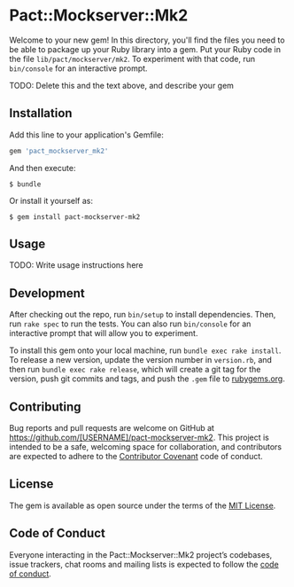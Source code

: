 # Pact::Mockserver::Mk2

Welcome to your new gem! In this directory, you'll find the files you need to be able to package up your Ruby library into a gem. Put your Ruby code in the file `lib/pact/mockserver/mk2`. To experiment with that code, run `bin/console` for an interactive prompt.

TODO: Delete this and the text above, and describe your gem

## Installation

Add this line to your application's Gemfile:

```ruby
gem 'pact_mockserver_mk2'
```

And then execute:

    $ bundle

Or install it yourself as:

    $ gem install pact-mockserver-mk2

## Usage

TODO: Write usage instructions here

## Development

After checking out the repo, run `bin/setup` to install dependencies. Then, run `rake spec` to run the tests. You can also run `bin/console` for an interactive prompt that will allow you to experiment.

To install this gem onto your local machine, run `bundle exec rake install`. To release a new version, update the version number in `version.rb`, and then run `bundle exec rake release`, which will create a git tag for the version, push git commits and tags, and push the `.gem` file to [rubygems.org](https://rubygems.org).

## Contributing

Bug reports and pull requests are welcome on GitHub at https://github.com/[USERNAME]/pact-mockserver-mk2. This project is intended to be a safe, welcoming space for collaboration, and contributors are expected to adhere to the [Contributor Covenant](http://contributor-covenant.org) code of conduct.

## License

The gem is available as open source under the terms of the [MIT License](https://opensource.org/licenses/MIT).

## Code of Conduct

Everyone interacting in the Pact::Mockserver::Mk2 project’s codebases, issue trackers, chat rooms and mailing lists is expected to follow the [code of conduct](https://github.com/[USERNAME]/pact-mockserver-mk2/blob/master/CODE_OF_CONDUCT.md).
